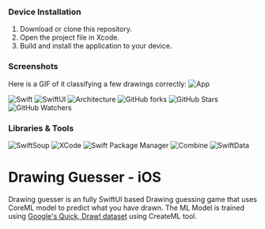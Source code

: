 ### Device Installation
1. Download or clone this repository.
2. Open the project file in Xcode.
3. Build and install the application to your device.


### Screenshots
Here is a GIF of it classifying a few drawings correctly:
![App](images/app.gif?raw=true "App")


![Swift](https://img.shields.io/badge/Language-Swift-FF5733)
![SwiftUI](https://img.shields.io/badge/Interface-SwfitUI-red)
![Architecture](https://img.shields.io/badge/Architecture-MVVM-green)
![GitHub forks](https://img.shields.io/github/forks/amanbind007/Fishermans-Diary-iOS?label=Fork&style=social)
![GitHub Stars](https://img.shields.io/github/stars/amanbind007/Fishermans-Diary-iOS?label=Stars&style=social)
![GitHub Watchers](https://img.shields.io/github/watchers/amanbind007/Fishermans-Diary-iOS?label=Watchers&style=social)

### Libraries & Tools
![SwiftSoup](https://img.shields.io/badge/SwiftSoup-DE3163)
![XCode](https://img.shields.io/badge/XCode-2874A6)
![Swift Package Manager](https://img.shields.io/badge/Swift%20Package%20Manager-D35400)
![Combine](https://img.shields.io/badge/Combine_Framework-28B463)
![SwiftData](https://img.shields.io/badge/SwiftData-7D3C98)

# Drawing Guesser - iOS

Drawing guesser is an fully SwiftUI based Drawing guessing game that uses CoreML model to predict what you have drawn. The ML Model is trained using [Google's Quick, Draw! dataset](https://quickdraw.withgoogle.com/data) using CreateML tool.






